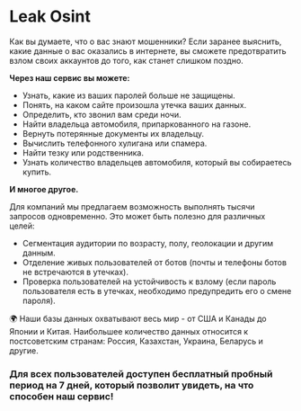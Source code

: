 # Leak Osint

Как вы думаете, что о вас знают мошенники? Если заранее выяснить, какие данные о вас оказались в интернете, вы сможете предотвратить взлом своих аккаунтов до того, как станет слишком поздно.

**Через наш сервис вы можете:**

- Узнать, какие из ваших паролей больше не защищены.
- Понять, на каком сайте произошла утечка ваших данных.
- Определить, кто звонил вам среди ночи.
- Найти владельца автомобиля, припаркованного на газоне.
- Вернуть потерянные документы их владельцу.
- Вычислить телефонного хулигана или спамера.
- Найти тезку или родственника.
- Узнать количество владельцев автомобиля, который вы собираетесь купить.

**И многое другое.**

Для компаний мы предлагаем возможность выполнять тысячи запросов одновременно. Это может быть полезно для различных целей:

- Сегментация аудитории по возрасту, полу, геолокации и другим данным.
- Отделение живых пользователей от ботов (почты и телефоны ботов не встречаются в утечках).
- Проверка пользователей на устойчивость к взлому (если пароль пользователя есть в утечках, необходимо предупредить его о смене пароля).

🌍 Наши базы данных охватывают весь мир - от США и Канады до Японии и Китая. Наибольшее количество данных относится к постсоветским странам: Россия, Казахстан, Украина, Беларусь и другие.

### **Для всех пользователей доступен бесплатный пробный период на 7 дней, который позволит увидеть, на что способен наш сервис!**
